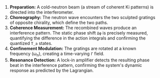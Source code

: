 1.  **Preparation:** A cold-neutron beam (a stream of coherent Ki patterns) is directed into the interferometer.
2.  **Choreography:** The neutron wave encounters the two sculpted gratings of opposite chirality, which define the two paths.
3.  **Coherence Measurement:** The recombined waves produce an interference pattern. The static phase shift `Δφ` is precisely measured, quantifying the difference in the action integrals and confirming the quantized `T_a` states.
4.  **Confinement Modulation:** The gratings are rotated at a known frequency (ω<sub>n</sub>), creating a time-varying `Γ` field.
5.  **Resonance Detection:** A lock-in amplifier detects the resulting phase beat in the interference pattern, confirming the system's dynamic response as predicted by the Lagrangian.
